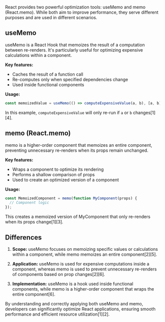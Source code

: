 React provides two powerful optimization tools: useMemo and memo (React.memo). While both aim to improve performance, they serve different purposes and are used in different scenarios.

## useMemo

useMemo is a React Hook that memoizes the result of a computation between re-renders. It's particularly useful for optimizing expensive calculations within a component.

**Key features:**
- Caches the result of a function call
- Re-computes only when specified dependencies change
- Used inside functional components

**Usage:**
```javascript
const memoizedValue = useMemo(() => computeExpensiveValue(a, b), [a, b]);
```

In this example, `computeExpensiveValue` will only re-run if `a` or `b` changes[1][4].

## memo (React.memo)

memo is a higher-order component that memoizes an entire component, preventing unnecessary re-renders when its props remain unchanged.

**Key features:**
- Wraps a component to optimize its rendering
- Performs a shallow comparison of props
- Used to create an optimized version of a component

**Usage:**
```javascript
const MemoizedComponent = memo(function MyComponent(props) {
  // Component logic
});
```

This creates a memoized version of MyComponent that only re-renders when its props change[1][3].

## Differences

1. **Scope:** useMemo focuses on memoizing specific values or calculations within a component, while memo memoizes an entire component[2][5].

2. **Application:** useMemo is used for expensive computations inside a component, whereas memo is used to prevent unnecessary re-renders of components based on prop changes[2][6].

3. **Implementation:** useMemo is a hook used inside functional components, while memo is a higher-order component that wraps the entire component[6].

By understanding and correctly applying both useMemo and memo, developers can significantly optimize React applications, ensuring smooth performance and efficient resource utilization[1][2].

